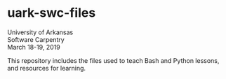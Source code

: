 # uark-swc-files

University of Arkansas  
Software Carpentry  
March 18-19, 2019  

This repository includes the files used to teach Bash and Python lessons, and resources for learning. 
